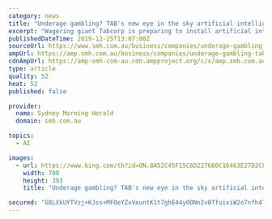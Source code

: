 ```yaml
---
category: news
title: "Underage gambling? TAB's new eye in the sky artificial intelligence can stop that"
excerpt: "Wagering giant Tabcorp is preparing to install artificial intelligence-powered video surveillance in its 400 TAB agencies in what it says is a world-first bid to prevent underage gambling. The $9.5 billion group recently completed an eight-week trial in three Melbourne TAB agencies to test software that identifies when someone potentially under ..."
publishedDateTime: 2019-12-25T13:07:00Z
sourceUrl: https://www.smh.com.au/business/companies/underage-gambling-tab-s-new-eye-in-the-sky-artificial-intelligence-can-stop-that-20191223-p53mdk.html
ampUrl: https://amp.smh.com.au/business/companies/underage-gambling-tab-s-new-eye-in-the-sky-artificial-intelligence-can-stop-that-20191223-p53mdk.html
cdnAmpUrl: https://amp-smh-com-au.cdn.ampproject.org/c/s/amp.smh.com.au/business/companies/underage-gambling-tab-s-new-eye-in-the-sky-artificial-intelligence-can-stop-that-20191223-p53mdk.html
type: article
quality: 52
heat: 52
published: false

provider:
  name: Sydney Morning Herald
  domain: smh.com.au

topics:
  - AI

images:
  - url: https://www.bing.com/th?id=ON.8A52C45F15C6D227660C16463E27D2CF
    width: 700
    height: 393
    title: "Underage gambling? TAB's new eye in the sky artificial intelligence can stop that"

secured: "G8LXkUYTVzj+KJss+MFOeYZxVeuntK1t7ghE44y0DNnIv0TfuixiW2o7nfh4TKKb3lXY9W7KtxwK6iggsj39imTZC0yZ/K4P5xLn/pLrULJF3OskI2BEdNdxSilw0p6CHqtrnV/VToUam/1R9rtVs4s5O4BaJxDY3L1fkcL43E48YnmRynVgZDWcT365uAhPYKMSRs5Z6oPyTgF9EOmvRXDQMZWtqd1CHOiZSW7FlK3cIja3ID5F86tANSU0XsXz7Kwyq7FD68kCde6FT3aUbw==;E5l0hq0CBjWY6B1wWYrxvA=="
---
```


